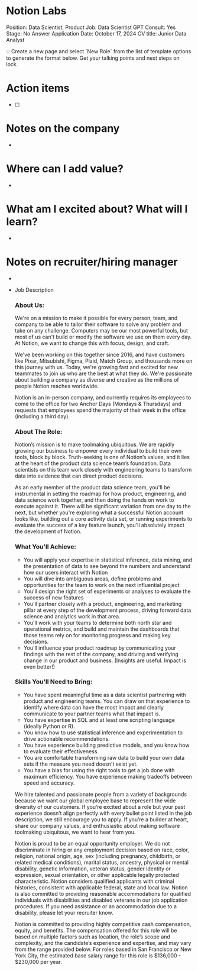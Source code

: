 # Notion Labs

Position: Data Scientist, Product
Job: Data Scientist
GPT Consult: Yes
Stage: No Answer
Application Date: October 17, 2024
CV title: Junior Data Analyst

<aside>
💡 Create a new page and select `New Role` from the list of template options to generate the format below. Get your talking points and next steps on lock.

</aside>

# Action items

- [ ]  

# Notes on the company

- 

# Where can I add value?

- 

# What am I excited about? What will I learn?

- 

# Notes on recruiter/hiring manager

- 

- Job Description
    
    ### About Us:
    
    We're on a mission to make it possible for every person, team, and company to be able to tailor their software to solve any problem and take on any challenge. Computers may be our most powerful tools, but most of us can't build or modify the software we use on them every day. At Notion, we want to change this with focus, design, and craft.
    
    We've been working on this together since 2016, and have customers like Pixar, Mitsubishi, Figma, Plaid, Match Group, and thousands more on this journey with us. Today, we're growing fast and excited for new teammates to join us who are the best at what they do. We're passionate about building a company as diverse and creative as the millions of people Notion reaches worldwide.
    
    Notion is an in-person company, and currently requires its employees to come to the office for two Anchor Days (Mondays & Thursdays) and requests that employees spend the majority of their week in the office (including a third day).
    
    ### About The Role:
    
    Notion’s mission is to make toolmaking ubiquitous. We are rapidly growing our business to empower every individual to build their own tools, block by block. Truth-seeking is one of Notion’s values, and it lies at the heart of the product data science team’s foundation. Data scientists on this team work closely with engineering teams to transform data into evidence that can direct product decisions.
    
    As an early member of the product data science team, you'll be instrumental in setting the roadmap for how product, engineering, and data science work together, and then doing the hands on work to execute against it. There will be significant variation from one day to the next, but whether you're exploring what a successful Notion account looks like, building out a core activity data set, or running experiments to evaluate the success of a key feature launch, you'll absolutely impact the development of Notion.
    
    ### What You'll Achieve:
    
    - You will apply your expertise in statistical inference, data mining, and the presentation of data to see beyond the numbers and understand how our users interact with Notion
    - You will dive into ambiguous areas, define problems and opportunities for the team to work on the next influential project
    - You'll design the right set of experiments or analyses to evaluate the success of new features
    - You'll partner closely with a product, engineering, and marketing pillar at every step of the development process, driving forward data science and analytics work in that area.
    - You'll work with your teams to determine both north star and operational metrics, and build and maintain the dashboards that those teams rely on for monitoring progress and making key decisions.
    - You'll influence your product roadmap by communicating your findings with the rest of the company, and driving and verifying change in our product and business. (Insights are useful. Impact is even better!)
    
    ### Skills You'll Need to Bring:
    
    - You have spent meaningful time as a data scientist partnering with product and engineering teams. You can draw on that experience to identify where data can have the most impact and clearly communicate to your partner teams what that impact is.
    - You have expertise in SQL and at least one scripting language (ideally Python or R).
    - You know how to use statistical inference and experimentation to drive actionable recommendations.
    - You have experience building predictive models, and you know how to evaluate their effectiveness.
    - You are comfortable transforming raw data to build your own data sets if the measure you need doesn't exist yet.
    - You have a bias for using the right tools to get a job done with maximum efficiency. You have experience making tradeoffs between speed and accuracy.
    
    We hire talented and passionate people from a variety of backgrounds because we want our global employee base to represent the wide diversity of our customers. If you’re excited about a role but your past experience doesn’t align perfectly with every bullet point listed in the job description, we still encourage you to apply. If you’re a builder at heart, share our company values, and enthusiastic about making software toolmaking ubiquitous, we want to hear from you.
    
    Notion is proud to be an equal opportunity employer. We do not discriminate in hiring or any employment decision based on race, color, religion, national origin, age, sex (including pregnancy, childbirth, or related medical conditions), marital status, ancestry, physical or mental disability, genetic information, veteran status, gender identity or expression, sexual orientation, or other applicable legally protected characteristic. Notion considers qualified applicants with criminal histories, consistent with applicable federal, state and local law. Notion is also committed to providing reasonable accommodations for qualified individuals with disabilities and disabled veterans in our job application procedures. If you need assistance or an accommodation due to a disability, please let your recruiter know.
    
    Notion is committed to providing highly competitive cash compensation, equity, and benefits. The compensation offered for this role will be based on multiple factors such as location, the role’s scope and complexity, and the candidate’s experience and expertise, and may vary from the range provided below. For roles based in San Francisco or New York City, the estimated base salary range for this role is $136,000 - $230,000 per year.